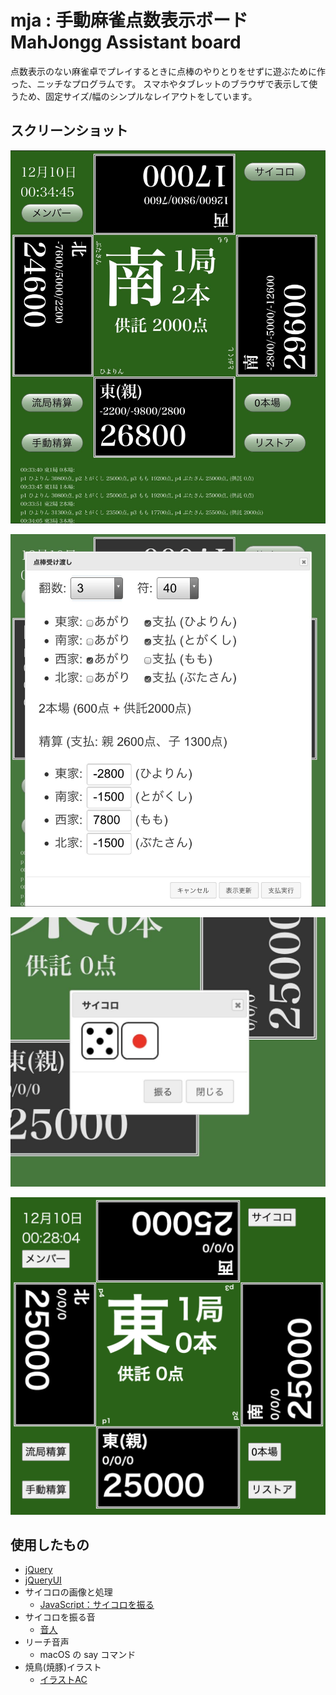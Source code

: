 # mja : 手動麻雀点数表示ボード MahJongg Assistant board

点数表示のない麻雀卓でプレイするときに点棒のやりとりをせずに遊ぶために作った、ニッチなプログラムです。
スマホやタブレットのブラウザで表示して使うため、固定サイズ/幅のシンプルなレイアウトをしています。

## スクリーンショット

![screenshot1](images/sc-01.jpg)

![screenshot4](images/sc-04.jpg)

![screenshot3](images/sc-03.jpg)

![screenshot2](images/sc-02.png)

## 使用したもの

- [jQuery](https://jquery.com)
- [jQueryUI](https://jqueryui.com)
- サイコロの画像と処理
    - [JavaScript：サイコロを振る](https://torisky.com/javascript%EF%BC%9A%E3%82%B5%E3%82%A4%E3%82%B3%E3%83%AD%E3%82%92%E6%8C%AF%E3%82%8B/)
- サイコロを振る音
    - [音人](https://on-jin.com/)
- リーチ音声
    - macOS の say コマンド
- 焼鳥(焼豚)イラスト
    - [イラストAC](https://www.ac-illust.com/)
